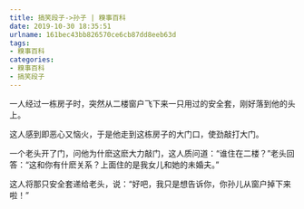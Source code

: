 ```yaml
---
title: 搞笑段子->孙子 | 糗事百科
date: 2019-10-30 18:35:51
urlname: 161bec43bb826570ce6cb87dd8eeb63d
tags: 
- 糗事百科
categories:
- 糗事百科
- 搞笑段子
---
```

一人经过一栋房子时，突然从二楼窗户飞下来一只用过的安全套，刚好落到他的头上。

这人感到即恶心又恼火，于是他走到这栋房子的大门口，使劲敲打大门。

一个老头开了门，问他为什麽这麽大力敲门，这人质问道：“谁住在二楼？”老头回答：“这和你有什麽关系？上面住的是我女儿和她的未婚夫。”

这人将那只安全套递给老头，说：“好吧，我只是想告诉你，你孙儿从窗户掉下来啦！”


